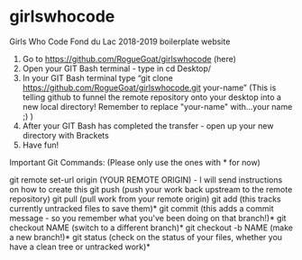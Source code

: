 # girlswhocode
Girls Who Code Fond du Lac 2018-2019 boilerplate website

1. Go to https://github.com/RogueGoat/girlswhocode (here)
2. Open your GIT Bash terminal - type in cd Desktop/
3. In your GIT Bash terminal type “git clone https://github.com/RogueGoat/girlswhocode.git your-name”
(This is telling github to funnel the remote repository onto your desktop into a new local directory! Remember to replace "your-name" with...your name ;) )
4. After your GIT Bash has completed the transfer - open up your new directory with Brackets
5. Have fun!

Important Git Commands: (Please only use the ones with * for now)

git remote set-url origin (YOUR REMOTE ORIGIN) - I will send instructions on how to create this
git push (push your work back upstream to the remote repository)
git pull (pull work from your remote origin)
git add (this tracks currently untracked files to save them)*
git commit (this adds a commit message - so you remember what you've been doing on that branch!)*
git checkout NAME (switch to a different branch)*
git checkout -b NAME (make a new branch!)*
git status (check on the status of your files, whether you have a clean tree or untracked work)*

